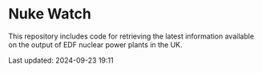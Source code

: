 # Nuke Watch

This repository includes code for retrieving the latest information available on the output of EDF nuclear power plants in the UK.

Last updated: 2024-09-23 19:11